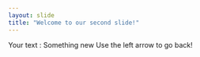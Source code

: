 ```yaml
---
layout: slide
title: "Welcome to our second slide!"
---
```

Your text : Something new
Use the left arrow to go back!
